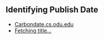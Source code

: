 ## Identifying Publish Date

- [Carbondate.cs.odu.edu](https://carbondate.cs.odu.edu/)
- [Fetching title...](https://github.com/Lazza/Carbon14)